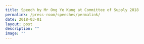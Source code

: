 ```yaml
---
title: Speech by Mr Ong Ye Kung at Committee of Supply 2018
permalink: /press-room/speeches/permalink/
date: 2018-03-01
layout: post
description: ""
image: ""
---
```

